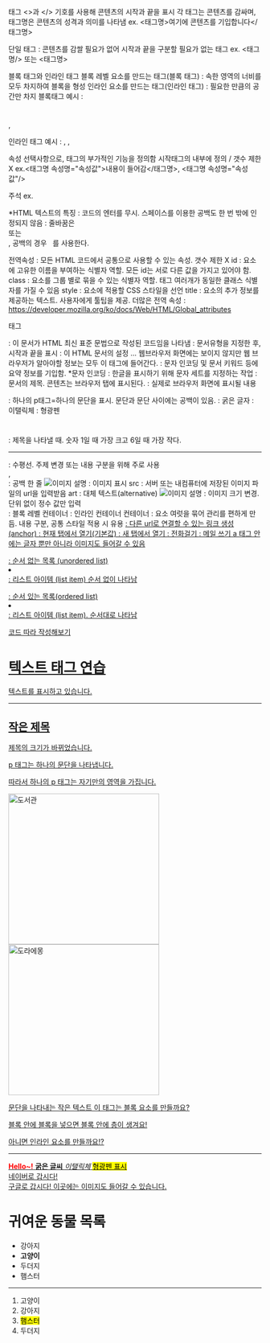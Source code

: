 태그
<>과 </> 기호를 사용해 콘텐츠의 시작과 끝을 표시
각 태그는 콘텐츠를 감싸며, 태그명은 콘텐츠의 성격과 의미를 나타냄
ex. <태그명>여기에 콘텐츠를 기입합니다</태그명>

단일 태그 : 콘텐츠를 감쌀 필요가 없어 시작과 끝을 구분할 필요가 없는 태그
ex. <태그명/> 또는 <태그명>

블록 태그와 인라인 태그
블록 레벨 요소를 만드는 태그(블록 태그) : 속한 영역의 너비를 모두 차지하여 블록을 형성
인라인 요소를 만드는 태그(인라인 태그) : 필요한 만큼의 공간만 차지
블록태그 예시 : <h1></h1>, <p></p>
인라인 태그 예시 : <strong></strong>, <em></em>, <mark></mark>

속성
선택사항으로, 태그의 부가적인 기능을 정의함
시작태그의 내부에 정의 / 갯수 제한 X
ex.<태그명 속성명="속성값">내용이 들어감</태그명>, <태그명 속성명="속성값"/>

주석
ex. <!---이 사이에 작성한 내용은 주석으로 처리된다.-->

*HTML 텍스트의 특징 : 코드의 엔터를 무시. 스페이스를 이용한 공백도 한 번 밖에 인정되지 않음
    : 줄바꿈은 <br> 또는 <br/>, 공백의 경우 &nbsp; 를 사용한다.

전역속성 : 모든 HTML 코드에서 공통으로 사용할 수 있는 속성. 갯수 제한 X
id : 요소에 고유한 이름을 부여하는 식별자 역할. 모든 id는 서로 다른 값을 가지고 있어야 함.
class : 요소를 그룹 별로 묶을 수 있는 식별자 역할. 태그 여러개가 동일한 클래스 식별자를 가질 수 있음
style : 요소에 적용할 CSS 스타일을 선언
title : 요소의 추가 정보를 제공하는 텍스트. 사용자에게 툴팁을 제공.
더많은 전역 속성 : https://developer.mozilla.org/ko/docs/Web/HTML/Global_attributes



태그
<!DOCTYPE html> : 이 문서가 HTML 최신 표준 문법으로 작성된 코드임을 나타냄
<html></html> : 문서유형을 지정한 후, 시작과 끝을 표시
<head></head> : 이 HTML 문서의 설정 ... 웹브라우저 화면에는 보이지 않지만 웹 브라우저가 알아야할 정보는 모두 이 태그에 들어간다.
    <meta> : 문자 인코딩 및 문서 키워드 등에 요약 정보를 기입함.
        *문자 인코딩 : 한글을 표시하기 위해 문자 세트를 지정하는 작업
    <meta charset="utf-b" : 영문과 한글을 모두 사용하기 위해 utf-8방식을 사용하는 것이 좋다.
    <title></title> : 문서의 제목. 콘텐츠는 브라우저 탭에 표시된다.
<body></body> : 실제로 브라우저 화면에 표시될 내용
    <p></p> : 하나의 p태그=하나의 문단을 표시. 문단과 문단 사이에는 공백이 있음.
    <strong></strong> : 굵은 글자
    <em></em> : 이탤릭체
    <mark></mark> : 형광펜
    <h1></h1> : 제목을 나타낼 때. 숫자 1일 때 가장 크고 6일 때 가장 작다.
    <hr> : 수평선. 주제 변경 또는 내용 구분을 위해 주로 사용
    <br>, <br/> : 공백 한 줄
    <img src="표시할이미지파일" alt="이미지 설명" /> : 이미지 표시
        src : 서버 또는 내컴퓨터에 저장된 이미지 파일의 url을 입력받음
        art : 대체 텍스트(alternative)
    <img src="표시할이미지파일" alt="이미지 설명" width="너비값" height="높이값" /> : 이미지 크기 변경. 단위 없이 정수 값만 입력
    <div></div> : 블록 레벨 컨테이너
    <span></span> : 인라인 컨테이너
        컨테이너 : 요소 여럿을 묶어 관리를 편하게 만듬. 내용 구분, 공통 스타일 적용 시 유용
    <a href="링크"> : 다른 url로 연결할 수 있는 링크 생성(anchor)
    <a href="링크" target="_self"> : 현재 탭에서 열기(기본값)
    <a href="링크" target="_blank"> : 새 탭에서 열기
    <a href="tel:전화번호"> : 전화걸기
    <a href="mailto:메일주소"> : 메일 쓰기
        a 태그 안에는 글자 뿐만 아니라 이미지도 들어갈 수 있음
    <ul></ul> : 순서 없는 목록 (unordered list)
        <li></li> : 리스트 아이템 (list item) 순서 없이 나타남
    <ol></ol> : 순서 있는 목록(ordered list)
        <li></li> : 리스트 아이템 (list item). 순서대로 나타남 



코드 따라 작성해보기

<!DOCTYPE html>
<html>
    <head>
        <meta charset="utf-8">
        <title>문서의 제목을 쓰는 곳</title>
    </head>
    <body>
        <h1>텍스트 태그 연습</h1>
        <p>텍스트를 표시하고 있습니다.</p>
        <hr>
        <div id="내용">
        <h2>작은 제목</h2>
        <p><span class="타이틀">제목</span>의 크기가 바뀌었습니다.</p>
        <p>p 태그는 하나의 문단을 나타냅니다.</p>
        <p class="타이틀">따라서 하나의 p 태그는 자기만의 영역을 가집니다.
        </p>
        <img title="제목!" scr="images/books.png" width="300" alt="도서관" />
        <img scr="https://img1.daumcdn.net/thumb/R1280x0/?fname=http://t1.daumcdn.net/brunch/service/user/wXP/image/6j8FvDZzIaPickhD9G5IR-u7yGc.png" width="300" alt="도라에몽" />
        <p>문단을 나타내는 작은 텍스트
            이 태그는 블록 요소를 만들까요?
            <p>블록 안에 블록을 넣으면 블록 안에 층이 생겨요!</p>
            아니면 인라인 요소를 만들까요!?
        </p>
        </div>
        <hr>
        <strong style="color:red;">Hello~!</strong>
        <strong>굵은 글씨</strong>
        <em>이탤릭체</em>
        <mark>형광펜 표시</mark>
        <br>
        <a href="https://www.naver.com/" target="_self">
            네이버로 갑시다!
        </a>
        <br>
        <a href="https://www.google.com/" target="_blank">
            구글로 갑시다! 이곳에는 이미지도 들어갈 수 있습니다.
        </a>
        <h1>귀여운 동물 목록</h1>
        <ul>
            <li>강아지</li>
            <li><strong>고양이</strong></li>
            <li>두더지</li>
            <li>햄스터</li>
        </ul>
        <hr>
        <ol>
            <li>고양이</li>
            <li>강아지</li>
            <li><mark>햄스터</mark></li>
            <li>두더지</li>
        </ol>
    </body>
</html>